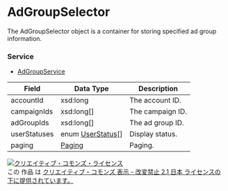# AdGroupSelector
The AdGroupSelector object is a container for storing specified ad group information.
### Service
+ [AdGroupService](../services/AdGroupService.md)

| Field | Data Type | Description | 
|---|---|---|
| accountId| xsd:long| The account ID. |
| campaignIds| xsd:long[]| The campaign ID. |
| adGroupIds| xsd:long[]| The ad group ID. |
| userStatuses| enum <a href="../data/UserStatus.md">UserStatus[]</a>| Display status. |
| paging| <a href="../data/Paging.md">Paging</a>| Paging. |
<a rel="license" href="http://creativecommons.org/licenses/by-nd/2.1/jp/"><img alt="クリエイティブ・コモンズ・ライセンス" style="border-width:0" src="https://i.creativecommons.org/l/by-nd/2.1/jp/88x31.png" /></a><br />この 作品 は <a rel="license" href="http://creativecommons.org/licenses/by-nd/2.1/jp/">クリエイティブ・コモンズ 表示 - 改変禁止 2.1 日本 ライセンスの下に提供されています。</a>
